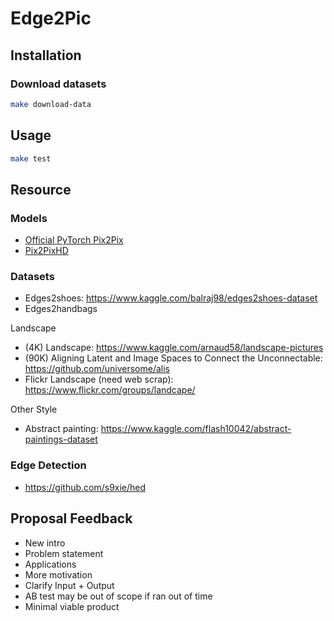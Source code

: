 # Edge2Pic

## Installation
### Download datasets
```bash
make download-data
```

## Usage
```bash
make test
```

## Resource
### Models
* [Official PyTorch Pix2Pix](https://github.com/junyanz/pytorch-CycleGAN-and-pix2pix)
* [Pix2PixHD](https://github.com/NVIDIA/pix2pixHD)

### Datasets
* Edges2shoes: https://www.kaggle.com/balraj98/edges2shoes-dataset
* Edges2handbags

Landscape
* (4K) Landscape: https://www.kaggle.com/arnaud58/landscape-pictures
* (90K) Aligning Latent and Image Spaces to Connect the Unconnectable: https://github.com/universome/alis
* Flickr Landscape (need web scrap): https://www.flickr.com/groups/landcape/

Other Style
* Abstract painting: https://www.kaggle.com/flash10042/abstract-paintings-dataset

### Edge Detection
* https://github.com/s9xie/hed

## Proposal Feedback
* New intro
* Problem statement
* Applications
* More motivation
* Clarify Input + Output
* AB test may be out of scope if ran out of time
* Minimal viable product
